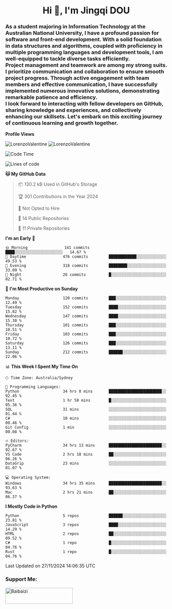 <h1 align="center">Hi 👋, I'm Jingqi DOU</h1>
<h3 align="left">
As a student majoring in Information Technology at the Australian National University, I have a profound passion for software and front-end development. With a solid foundation in data structures and algorithms, coupled with proficiency in multiple programming languages and development tools, I am well-equipped to tackle diverse tasks efficiently. <br>
Project management and teamwork are among my strong suits. I prioritize communication and collaboration to ensure smooth project progress. Through active engagement with team members and effective communication, I have successfully implemented numerous innovative solutions, demonstrating remarkable patience and efficiency.<br>
I look forward to interacting with fellow developers on GitHub, sharing knowledge and experiences, and collectively enhancing our skillsets. Let's embark on this exciting journey of continuous learning and growth together.
</h3>

**Profile Views**<br>
<!-- <img src="https://count.getloli.com/get/@:name" alt="LorenzoValentine" theme="rule34" /> -->
<img src="https://count.getloli.com/@LorenzoValentine?name=LorenzoValentine&theme=asoul&padding=7&offset=0&align=center&scale=2&pixelated=1&darkmode=auto&prefix=020315" alt="LorenzoValentine" theme="rule34" />
<img src="https://count.getloli.com/@LorenzoValentine?name=LorenzoValentine&theme=food&padding=7&offset=0&align=center&scale=2&pixelated=1&darkmode=auto&prefix=020315" alt="LorenzoValentine" theme="rule34" />


<!--START_SECTION:waka-->
![Code Time](http://img.shields.io/badge/Code%20Time-1%2C176%20hrs%2058%20mins-blue)

![Lines of code](https://img.shields.io/badge/From%20Hello%20World%20I%27ve%20Written-404.1%20thousand%20lines%20of%20code-blue)

**🐱 My GitHub Data** 

> 📦 130.2 kB Used in GitHub's Storage 
 > 
> 🏆 301 Contributions in the Year 2024
 > 
> 🚫 Not Opted to Hire
 > 
> 📜 14 Public Repositories 
 > 
> 🔑 11 Private Repositories 
 > 
**I'm an Early 🐤** 

```text
🌞 Morning                141 commits         ████░░░░░░░░░░░░░░░░░░░░░   14.67 % 
🌆 Daytime                476 commits         ████████████░░░░░░░░░░░░░   49.53 % 
🌃 Evening                318 commits         ████████░░░░░░░░░░░░░░░░░   33.09 % 
🌙 Night                  26 commits          █░░░░░░░░░░░░░░░░░░░░░░░░   02.71 % 
```
📅 **I'm Most Productive on Sunday** 

```text
Monday                   120 commits         ███░░░░░░░░░░░░░░░░░░░░░░   12.49 % 
Tuesday                  152 commits         ████░░░░░░░░░░░░░░░░░░░░░   15.82 % 
Wednesday                147 commits         ████░░░░░░░░░░░░░░░░░░░░░   15.30 % 
Thursday                 101 commits         ███░░░░░░░░░░░░░░░░░░░░░░   10.51 % 
Friday                   103 commits         ███░░░░░░░░░░░░░░░░░░░░░░   10.72 % 
Saturday                 126 commits         ███░░░░░░░░░░░░░░░░░░░░░░   13.11 % 
Sunday                   212 commits         ██████░░░░░░░░░░░░░░░░░░░   22.06 % 
```


📊 **This Week I Spent My Time On** 

```text
🕑︎ Time Zone: Australia/Sydney

💬 Programming Languages: 
Python                   34 hrs 8 mins       ███████████████████████░░   92.45 % 
Text                     1 hr 58 mins        █░░░░░░░░░░░░░░░░░░░░░░░░   05.36 % 
SQL                      31 mins             ░░░░░░░░░░░░░░░░░░░░░░░░░   01.44 % 
C#                       10 mins             ░░░░░░░░░░░░░░░░░░░░░░░░░   00.46 % 
Git Config               1 min               ░░░░░░░░░░░░░░░░░░░░░░░░░   00.08 % 

🔥 Editors: 
PyCharm                  34 hrs 13 mins      ███████████████████████░░   92.67 % 
VS Code                  2 hrs 18 mins       ██░░░░░░░░░░░░░░░░░░░░░░░   06.26 % 
DataGrip                 23 mins             ░░░░░░░░░░░░░░░░░░░░░░░░░   01.07 % 

💻 Operating System: 
Windows                  34 hrs 35 mins      ███████████████████████░░   93.63 % 
Mac                      2 hrs 21 mins       ██░░░░░░░░░░░░░░░░░░░░░░░   06.37 % 
```

**I Mostly Code in Python** 

```text
Python                   5 repos             ██████░░░░░░░░░░░░░░░░░░░   23.81 % 
JavaScript               3 repos             ████░░░░░░░░░░░░░░░░░░░░░   14.29 % 
HTML                     2 repos             ██░░░░░░░░░░░░░░░░░░░░░░░   09.52 % 
C#                       1 repo              █░░░░░░░░░░░░░░░░░░░░░░░░   04.76 % 
Rust                     1 repo              █░░░░░░░░░░░░░░░░░░░░░░░░   04.76 % 
```




 Last Updated on 27/11/2024 14:06:35 UTC
<!--END_SECTION:waka-->

<!-- [![willianrod's wakatime stats](https://github-readme-stats.vercel.app/api/wakatime?username=lorenzoval2050)](https://github.com/anuraghazra/github-readme-stats) -->


<h3 align="left">Support Me:</h3>
<p><a href="https://www.buymeacoffee.com/Baibaizi"> <img align="left" src="https://cdn.buymeacoffee.com/buttons/v2/default-yellow.png" height="50" width="210" alt="Baibaizi" /></a></p><br><br>
